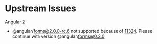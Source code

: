# Upstream Issues

Angular 2

* @angular/forms@2.0.0-rc.6 not supported because of [11324](https://github.com/angular/angular/issues/11324). Please continue with version @angular/forms@0.3.0


